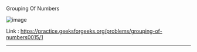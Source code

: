Grouping Of Numbers 

![image](https://user-images.githubusercontent.com/23376002/200132941-5ae5d7ef-b77d-4f57-911e-256391011cf9.png)


Link : https://practice.geeksforgeeks.org/problems/grouping-of-numbers0015/1

--------------------------------------------------------------------------------------------------------------------------------------------------------



